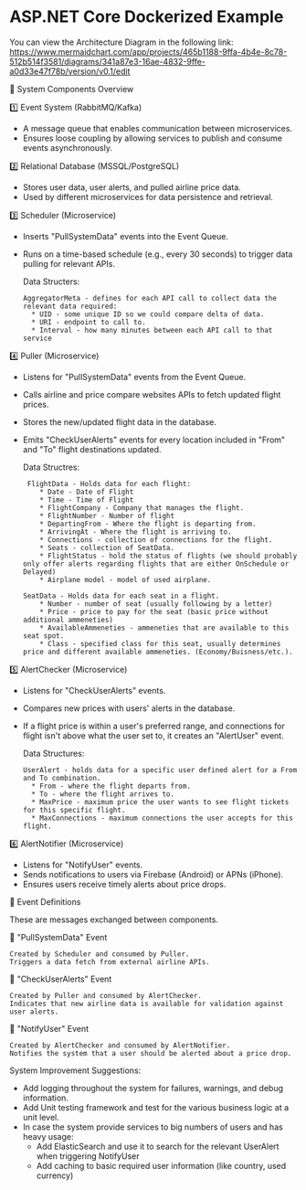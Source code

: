 # ASP.NET Core Dockerized Example


You can view the Architecture Diagram in the following link:
https://www.mermaidchart.com/app/projects/465b1188-9ffa-4b4e-8c78-512b514f3581/diagrams/341a87e3-16ae-4832-9ffe-a0d33e47f78b/version/v0.1/edit


📌 System Components Overview

1️⃣ Event System (RabbitMQ/Kafka)

* A message queue that enables communication between microservices.
* Ensures loose coupling by allowing services to publish and consume events asynchronously.

2️⃣ Relational Database (MSSQL/PostgreSQL)

* Stores user data, user alerts, and pulled airline price data.
* Used by different microservices for data persistence and retrieval.

3️⃣ Scheduler (Microservice)

* Inserts "PullSystemData" events into the Event Queue.
* Runs on a time-based schedule (e.g., every 30 seconds) to trigger data pulling for relevant APIs.

  Data Structers:
  
      AggregatorMeta - defines for each API call to collect data the relevant data required:
        * UID - some unique ID so we could compare delta of data.
        * URI - endpoint to call to.
        * Interval - how many minutes between each API call to that service

4️⃣ Puller (Microservice)

* Listens for "PullSystemData" events from the Event Queue.
* Calls airline and price compare websites APIs to fetch updated flight prices.
* Stores the new/updated flight data in the database.
* Emits "CheckUserAlerts" events for every location included in "From" and "To" flight destinations updated.

  Data Structres:  
  
       FlightData - Holds data for each flight:
          * Date - Date of Flight
          * Time - Time of Flight
          * FlightCompany - Company that manages the flight.
          * FlightNumber - Number of flight
          * DepartingFrom - Where the flight is departing from.
          * ArrivingAt - Where the flight is arriving to.
          * Connections - collection of connections for the flight.
          * Seats - collection of SeatData.
          * FlightStatus - hold the status of flights (we should probably only offer alerts regarding flights that are either OnSchedule or Delayed)
          * Airplane model - model of used airplane.
  
      SeatData - Holds data for each seat in a flight.
          * Number - number of seat (usually following by a letter)
          * Price - price to pay for the seat (basic price without additional ammeneties)
          * AvailableAmmeneties - ammeneties that are available to this seat spot.
          * Class - specified class for this seat, usually determines price and different available ammeneties. (Economy/Buisness/etc.).
  

5️⃣ AlertChecker (Microservice)

* Listens for "CheckUserAlerts" events.
* Compares new prices with users' alerts in the database.  
* If a flight price is within a user's preferred range, and connections for flight isn't above what the user set to, it creates an "AlertUser" event.

  Data Structures:

      UserAlert - holds data for a specific user defined alert for a From and To combination.
        * From - where the flight departs from.
        * To - where the flight arrives to.
        * MaxPrice - maximum price the user wants to see flight tickets for this specific flight.
        * MaxConnections - maximum connections the user accepts for this flight.
    

6️⃣ AlertNotifier (Microservice)

* Listens for "NotifyUser" events.
* Sends notifications to users via Firebase (Android) or APNs (iPhone).
* Ensures users receive timely alerts about price drops.

📌 Event Definitions

These are messages exchanged between components.

🔹 "PullSystemData" Event

    Created by Scheduler and consumed by Puller.
    Triggers a data fetch from external airline APIs.

🔹 "CheckUserAlerts" Event

    Created by Puller and consumed by AlertChecker.
    Indicates that new airline data is available for validation against user alerts.

🔹 "NotifyUser" Event

    Created by AlertChecker and consumed by AlertNotifier.
    Notifies the system that a user should be alerted about a price drop.

System Improvement Suggestions:

* Add logging throughout the system for failures, warnings, and debug information.
* Add Unit testing framework and test for the various business logic at a unit level.
* In case the system provide services to big numbers of users and has heavy usage:
    * Add ElasticSearch and use it to search for the relevant UserAlert when triggering NotifyUser
    * Add caching to basic required user information (like country, used currency)
